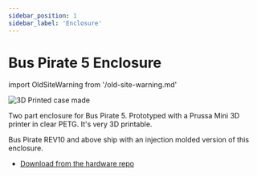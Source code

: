 ```yaml
---
sidebar_position: 1
sidebar_label: 'Enclosure'
---
```


# Bus Pirate 5 Enclosure



import OldSiteWarning from '/old-site-warning.md'

<OldSiteWarning/>




![3D Printed case made](./img/BusPirate5rev8-v10-fit.png)

Two part enclosure for Bus Pirate 5. Prototyped with a Prussa Mini 3D printer in clear PETG. It's very 3D printable.

Bus Pirate REV10 and above ship with an injection molded version of this enclosure.

- [Download from the hardware repo](https://github.com/DangerousPrototypes/BusPirate5-hardware)